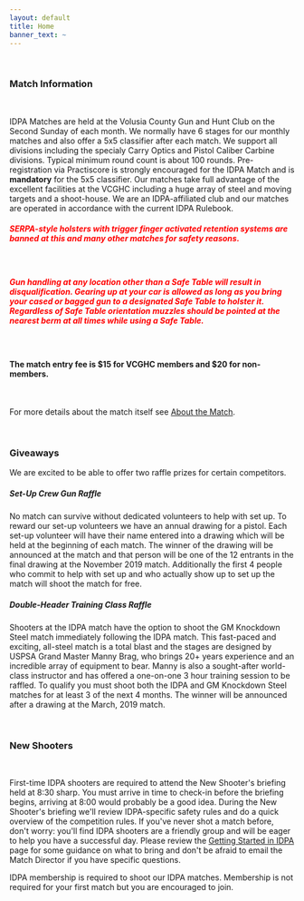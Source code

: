 ```yaml
---
layout: default
title: Home
banner_text: ~
---
```


<br />
<h3>Match Information</h3>
<br />
<p>IDPA Matches are held at the Volusia County Gun and Hunt Club on the Second Sunday of each month. We normally have 6 stages
 for our monthly matches and also offer a 5x5 classifier after each match. We support all divisions including the specialy Carry Optics 
  and Pistol Caliber Carbine divisions. Typical minimum round count is about 100 rounds. Pre-registration via Practiscore is strongly encouraged 
 for the IDPA Match and is <strong>mandatory</strong> for the 5x5 classifier. Our matches take full advantage of the excellent facilities at 
 the VCGHC including a huge array of steel and moving targets and a shoot-house. We are an IDPA-affiliated club and our matches 
 are operated in accordance with the current IDPA Rulebook.</p>

<h5 style="color: red;">SERPA-style holsters with trigger finger activated retention systems are banned at this and many other matches for safety reasons.</h5><br />   

<h5 style="color: red;">Gun handling at any location other than a Safe Table will result in disqualification. Gearing up at your car is allowed as long as you 
bring your cased or bagged gun to a designated Safe Table to holster it. Regardless of Safe Table orientation muzzles should be pointed at the nearest berm at all times while 
using a Safe Table.</h5><br />


<h4>The match entry fee is $15 for VCGHC members and $20 for non-members.</h4><br />

<p>For more details about the match itself see <a class="text" href="/about.html">About the Match</a>.</p><br />

<h3>Giveaways</h3>

<p>We are excited to be able to offer two raffle prizes for certain competitors.</p>

<h5>Set-Up Crew Gun Raffle</h5>

<p>No match can survive without dedicated volunteers to help with set up. To reward our set-up volunteers we have an annual drawing for a pistol. 
Each set-up volunteer will have their name entered into a drawing which will be held at the beginning of each match. The winner of the drawing 
will be announced at the match and that person will be one of the 12 entrants in the final drawing at the November 2019 match. Additionally the first 
4 people who commit to help with set up and who actually show up to set up the match will shoot the match for free.

<h5>Double-Header Training Class Raffle</h5>

<p>Shooters at the IDPA match have the option to shoot the GM Knockdown Steel match immediately following the IDPA match. This fast-paced and exciting, 
all-steel match is a total blast and the stages are designed by USPSA Grand Master Manny Brag, who brings 20+ years experience and 
an incredible array of equipment to bear. Manny is also a sought-after world-class instructor and has offered a one-on-one 3 hour training 
session to be raffled. To qualify you must shoot both the IDPA and GM Knockdown Steel matches for at least 3 of the next 4 
months. The winner will be announced after a drawing at the March, 2019 match.</p>

<br /><h3>New Shooters</h3><br />

<p>First-time IDPA shooters are required to attend the New Shooter's briefing held at 8:30 sharp. You must arrive in time to check-in before 
 the briefing begins, arriving at 8:00 would probably be a good idea. During the New Shooter's briefing we'll review IDPA-specific safety rules 
and do a quick overview of the competition rules. If you've never shot a match before, don't worry: you'll find IDPA shooters are 
a friendly group and will be eager to help you have a successful day. Please review the <a class="text" href="/getting-started-idpa.html">Getting Started in IDPA</a> page for some guidance on what to bring and 
don't be afraid to email the Match Director if you have specific questions.</p>

<p>IDPA membership is required to shoot our IDPA matches. Membership is not required for your first match but you are encouraged 
to join.</p>